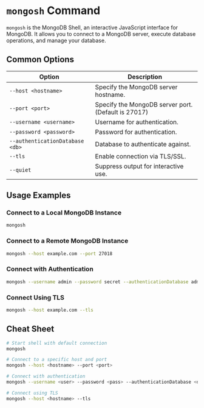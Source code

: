 # `mongosh` Command

`mongosh` is the MongoDB Shell, an interactive JavaScript interface for MongoDB. It allows you to connect to a MongoDB server, execute database operations, and manage your database.

## Common Options

| Option                     | Description                                      |
|----------------------------|--------------------------------------------------|
| `--host <hostname>`        | Specify the MongoDB server hostname.             |
| `--port <port>`            | Specify the MongoDB server port. (Default is 27017) |
| `--username <username>`    | Username for authentication.                     |
| `--password <password>`    | Password for authentication.                     |
| `--authenticationDatabase <db>` | Database to authenticate against.            |
| `--tls`                    | Enable connection via TLS/SSL.                   |
| `--quiet`                  | Suppress output for interactive use.             |

## Usage Examples

### Connect to a Local MongoDB Instance
```bash
mongosh
```

### Connect to a Remote MongoDB Instance
```bash
mongosh --host example.com --port 27018
```

### Connect with Authentication
```bash
mongosh --username admin --password secret --authenticationDatabase admin
```

### Connect Using TLS
```bash
mongosh --host example.com --tls
```

## Cheat Sheet

```bash
# Start shell with default connection
mongosh

# Connect to a specific host and port
mongosh --host <hostname> --port <port>

# Connect with authentication
mongosh --username <user> --password <pass> --authenticationDatabase <db>

# Connect using TLS
mongosh --host <hostname> --tls
```
